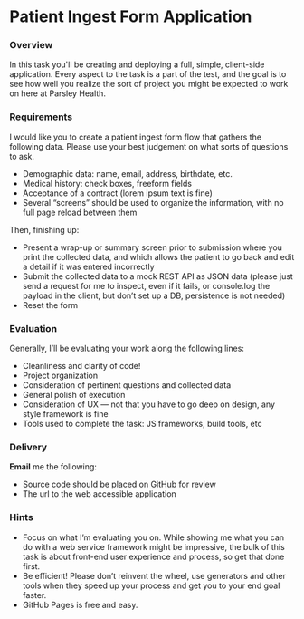 Patient Ingest Form Application
===============================

### Overview

In this task you'll be creating and deploying a full, simple, client-side application. Every aspect to the task is a part of the test, and the goal is to see how well you realize the sort of project you might be expected to work on here at Parsley Health.

### Requirements

I would like you to create a patient ingest form flow that gathers the following data. Please use your best judgement on what sorts of questions to ask.  

* Demographic data: name, email, address, birthdate, etc.
* Medical history: check boxes, freeform fields
* Acceptance of a contract (lorem ipsum text is fine)
* Several “screens” should be used to organize the information, with no full page reload between them

Then, finishing up:  

* Present a wrap-up or summary screen prior to submission where you print the collected data, and which allows the patient to go back and edit a detail if it was entered incorrectly
* Submit the collected data to a mock REST API as JSON data (please just send a request for me to inspect, even if it fails, or console.log the payload in the client, but don’t set up a DB, persistence is not needed)
* Reset the form

### Evaluation

Generally, I’ll be evaluating your work along the following lines:

* Cleanliness and clarity of code!
* Project organization
* Consideration of pertinent questions and collected data
* General polish of execution
* Consideration of UX — not that you have to go deep on design, any style framework is fine
* Tools used to complete the task: JS frameworks, build tools, etc

### Delivery

**Email** me the following:

* Source code should be placed on GitHub for review
* The url to the web accessible application

### Hints

* Focus on what I’m evaluating you on. While showing me what you can do with a web service framework might be impressive, the bulk of this task is about front-end user experience and process, so get that done first.
* Be efficient! Please don’t reinvent the wheel, use generators and other tools when they speed up your process and get you to your end goal faster.
* GitHub Pages is free and easy.
